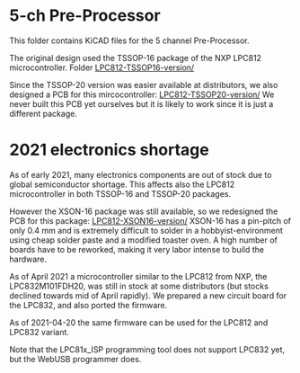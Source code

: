 # 5-ch Pre-Processor

This folder contains KiCAD files for the 5 channel Pre-Processor.

The original design used the TSSOP-16 package of the NXP LPC812 microcontroller.
Folder [LPC812-TSSOP16-version/](LPC812-TSSOP16-version/)

Since the TSSOP-20 version was easier available at distributors, we also designed a PCB for this mircocontroller: [LPC812-TSSOP20-version/](LPC812-TSSOP20-version/)
We never built this PCB yet ourselves but it is likely to work since it is just a different package.

# 2021 electronics shortage

As of early 2021, many electronics components are out of stock due to global semiconductor shortage. This affects also the LPC812 microcontroller in both TSSOP-16 and TSSOP-20 packages.

However the XSON-16 package was still available, so we redesigned the PCB for this package: [LPC812-XSON16-version/](LPC812-XSON16-version/)
XSON-16 has a pin-pitch of only 0.4 mm and is extremely difficult to solder in a hobbyist-environment using cheap solder paste and a modified toaster oven. A high number of boards have to be reworked, making it very labor intense to build the hardware.

As of April 2021 a microcontroller similar to the LPC812 from NXP, the LPC832M101FDH20, was still in stock at some distributors (but stocks declined towards mid of April rapidly). We prepared a new circuit board for the LPC832, and also ported the firmware.

As of 2021-04-20 the same firmware can be used for the LPC812 and LPC832 variant.

Note that the LPC81x_ISP programming tool does not support LPC832 yet, but the WebUSB programmer does.

